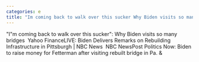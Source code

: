 ```yaml
---
categories: e
title: "Im coming back to walk over this sucker Why Biden visits so many bridges  Yahoo Finance"
---
```

"I"m coming back to walk over this sucker": Why Biden visits so many bridges&nbsp;&nbsp;Yahoo FinanceLIVE: Biden Delivers Remarks on Rebuilding Infrastructure in Pittsburgh | NBC News&nbsp;&nbsp;NBC NewsPost Politics Now: Biden to raise money for Fetterman after visiting rebuilt bridge in Pa.&nbsp;&